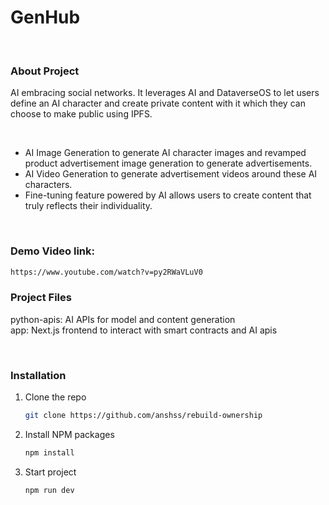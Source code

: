# GenHub

<br/>

### About Project
AI embracing social networks. It leverages AI and DataverseOS to let users define an AI character and create private content with it which they can choose to make public using IPFS.

<br />

- AI Image Generation to generate AI character images and revamped product advertisement image generation to generate advertisements.
- AI Video Generation to generate advertisement videos around these AI characters.
- Fine-tuning feature powered by AI allows users to create content that truly reflects their individuality.

<br/>

### Demo Video link:
```sh
https://www.youtube.com/watch?v=py2RWaVLuV0
```


### Project Files
python-apis: AI APIs for model and content generation <br />
app: Next.js frontend to interact with smart contracts and AI apis <br />

<br />

### Installation

1. Clone the repo
   ```sh
   git clone https://github.com/anshss/rebuild-ownership
   
   ```
2. Install NPM packages
   ```sh
   npm install
   ```
   
3. Start project
   ```sh
   npm run dev
   ```

